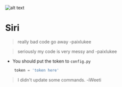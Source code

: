 ![alt text](https://image.ibb.co/mJY82z/siribanner.png)
# Siri
> really bad code go away
> -paixlukee



> seriously my code is very messy and 
> -paixlukee

* You should put the token to `config.py`
```python
	token = 'token here'
```

> I didn't update some commands.
> -iWeeti
